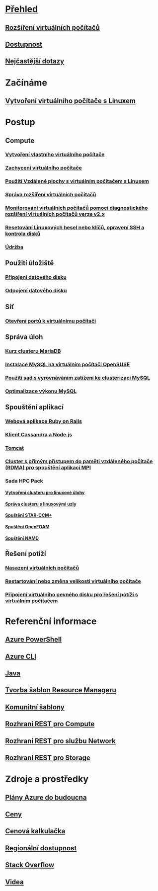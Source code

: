 # [Přehled](../overview.md)
## [Rozšíření virtuálních počítačů](agents-and-extensions-classic.md)
## [Dostupnost](configure-availability-classic.md)
## [Nejčastější dotazy](faq-classic.md)

# Začínáme
## [Vytvoření virtuálního počítače s Linuxem](createportal-classic.md)

# Postup
## Compute
### [Vytvoření vlastního virtuálního počítače](create-custom-classic.md)
### [Zachycení virtuálního počítače](capture-image-classic.md)
### [Použití Vzdálené plochy s virtuálním počítačem s Linuxem](remote-desktop-classic.md)
### [Správa rozšíření virtuálních počítačů](manage-extensions-classic.md)
### [Monitorování virtuálních počítačů pomocí diagnostického rozšíření virtuálních počítačů verze v2.x](diagnostic-extension-v2.md)
### [Resetování Linuxových hesel nebo klíčů, opravení SSH a kontrola disků](reset-access-classic.md)
### [Údržba](planned-maintenance-schedule-classic.md)

## Použití úložiště
### [Připojení datového disku](attach-disk-classic.md)
### [Odpojení datového disku](detach-disk-classic.md)

## Síť
### [Otevření portů k virtuálnímu počítači](setup-endpoints.md)

## Správa úloh
### [Kurz clusteru MariaDB](mariadb-mysql-cluster.md)
### [Instalace MySQL na virtuálním počítači OpenSUSE](mysql-on-opensuse.md)
### [Použití sad s vyrovnáváním zatížení ke clusterizaci MySQL](mysql-cluster.md)
### [Optimalizace výkonu MySQL](optimize-mysql.md)

## Spouštění aplikací
### [Webová aplikace Ruby on Rails](ruby-rails-web-app.md)
### [Klient Cassandra a Node.js](cassandra-nodejs.md)
### [Tomcat](setup-tomcat.md)
### [Cluster s přímým přístupem do paměti vzdáleného počítače (RDMA) pro spouštění aplikací MPI](rdma-cluster.md)
### Sada HPC Pack
#### [Vytvoření clusteru pro linuxové úlohy](hpcpack-cluster-powershell-script.md)
#### [Správa clusteru s linuxovými uzly](hpcpack-cluster.md)
#### [Spuštění STAR-CCM+](hpcpack-cluster-starccm.md)
#### [Spuštění OpenFOAM](hpcpack-cluster-openfoam.md)
#### [Spuštění NAMD](hpcpack-cluster-namd.md)

## Řešení potíží
### [Nasazení virtuálních počítačů](troubleshoot-deployment-new-vm.md)
### [Restartování nebo změna velikosti virtuálního počítače](restart-resize-error-troubleshooting.md)
### [Připojení virtuálního pevného disku pro řešení potíží s virtuálním počítačem](troubleshoot-recovery-disks-portal.md)

# Referenční informace
## [Azure PowerShell](/powershell/azure/overview)
## [Azure CLI](/cli/azure/vm)
## [Java](/java/api)
## [Tvorba šablon Resource Manageru](../../../azure-resource-manager/resource-group-authoring-templates.md?toc=%2fazure%2fvirtual-machines%2flinux%2ftoc.json)
## [Komunitní šablony](https://azure.microsoft.com/documentation/templates)
## [Rozhraní REST pro Compute](https://msdn.microsoft.com/library/jj157206.aspx)
## [Rozhraní REST pro službu Network](https://msdn.microsoft.com/library/jj157182.aspx)
## [Rozhraní REST pro Storage](https://msdn.microsoft.com/library/ee460790.aspx)


# Zdroje a prostředky
## [Plány Azure do budoucna](https://azure.microsoft.com/roadmap/?category=compute)
## [Ceny](https://azure.microsoft.com/pricing/details/virtual-machines/#Linux)
## [ Cenová kalkulačka](https://azure.microsoft.com/pricing/calculator/)
## [Regionální dostupnost](https://azure.microsoft.com/regions/services)
## [Stack Overflow](http://stackoverflow.com/questions/tagged/azure-virtual-machine)
## [Videa](https://azure.microsoft.com/documentation/videos/index/?services=virtual-machines)
